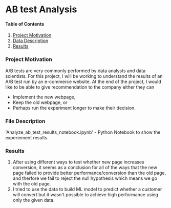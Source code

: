 # AB test Analysis


#### Table of Contents

1. [Project Motivation](#motivation)
2. [Data Description](#data)
3. [Results](#results)

### Project Motivation <a name="motivation"></a>

A/B tests are very commonly performed by data analysts and data scientists. For this project, I will be working to understand the results of an A/B test run by an e-commerce website. At the end of the project, I would like to be able to give recommendation to the company either they can

* Implement the new webpage,
* Keep the old webpage, or
* Perhaps run the experiment longer to make their decision.


### File Description <a name="data"></a>

'Analyze_ab_test_results_notebook.ipynb' - Python Notebook to show the experiement results.

### Results <a name="results"></a>

1. After using different ways to test whether new page increases conversion, it seems as a conclusion for all of the ways that the new page failed to provide better performance/conversion than the old page, and therfore we fail to reject the null hypothesis which means we go with the old page.
2. I tried to use the data to build ML model to predict whether a customer will convert but it wasn't possible to achieve high performance using only the given data.
